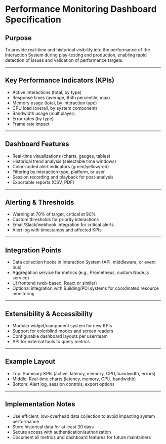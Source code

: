 # Performance Monitoring Dashboard Specification

## Purpose
To provide real-time and historical visibility into the performance of the Interaction System during play-testing and production, enabling rapid detection of issues and validation of performance targets.

---

## Key Performance Indicators (KPIs)
- Active interactions (total, by type)
- Response times (average, 95th percentile, max)
- Memory usage (total, by interaction type)
- CPU load (overall, by system component)
- Bandwidth usage (multiplayer)
- Error rates (by type)
- Frame rate impact

---

## Dashboard Features
- Real-time visualizations (charts, gauges, tables)
- Historical trend analysis (selectable time windows)
- Color-coded alert indicators (green/yellow/red)
- Filtering by interaction type, platform, or user
- Session recording and playback for post-analysis
- Exportable reports (CSV, PDF)

---

## Alerting & Thresholds
- Warning at 70% of target, critical at 90%
- Custom thresholds for priority interactions
- Email/Slack/webhook integration for critical alerts
- Alert log with timestamps and affected KPIs

---

## Integration Points
- Data collection hooks in Interaction System (API, middleware, or event bus)
- Aggregation service for metrics (e.g., Prometheus, custom Node.js service)
- UI frontend (web-based, React or similar)
- Optional integration with Building/POI systems for coordinated resource monitoring

---

## Extensibility & Accessibility
- Modular widget/component system for new KPIs
- Support for colorblind modes and screen readers
- Configurable dashboard layouts per user/team
- API for external tools to query metrics

---

## Example Layout
- Top: Summary KPIs (active, latency, memory, CPU, bandwidth, errors)
- Middle: Real-time charts (latency, memory, CPU, bandwidth)
- Bottom: Alert log, session controls, export options

---

## Implementation Notes
- Use efficient, low-overhead data collection to avoid impacting system performance
- Store historical data for at least 30 days
- Secure access with authentication/authorization
- Document all metrics and dashboard features for future maintainers 